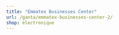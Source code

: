 ```yaml
---
title: "Emmatex Businesses Center"
url: /ganta/emmatex-businesses-center-2/
shop: électronique
---
```

